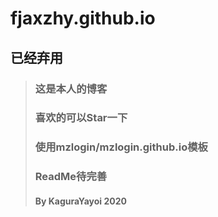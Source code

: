 # fjaxzhy.github.io
## 已经弃用
>### 这是本人的博客
>### 喜欢的可以Star一下
>### 使用mzlogin/mzlogin.github.io模板
>### ReadMe待完善
>#### By KaguraYayoi 2020

